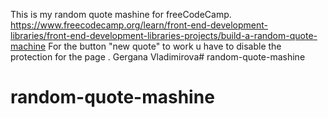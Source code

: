 This is my random quote mashine for freeCodeCamp. 
https://www.freecodecamp.org/learn/front-end-development-libraries/front-end-development-libraries-projects/build-a-random-quote-machine
For the button "new quote" to work u have to disable the protection for the page . 
Gergana Vladimirova# random-quote-mashine
# random-quote-mashine
